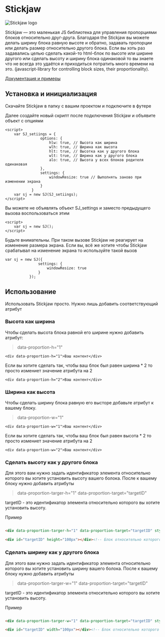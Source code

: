 # Stickjaw

![Stickjaw logo](https://xakplant.ru/wp-content/uploads/2018/08/xakpl_stickjaw1.png)

Stickjaw — это маленькая JS библиотека для управления пропорциями блоков относительно друг-друга. Благодаря the Stickjaw вы можете делать ширину блока равную высоте и обратно, задавать пропорции или делать размер относительно другого блока. Если вы хоть раз задавались целью сделать какой-то html-блок по высоте или ширине другого или сделать высоту и ширину блока одинаковой то вы знаете что не всегда это удаётся и приходиться потратить много времени на это. (javascript-library for controlling block sizes, their proportionality).

[Документация и примеры](https://xakplant.ru/stickjaw/)

## Установка и инициализация

Скачайте Stickjaw в папку с вашим проектом и подключите в футере

Далее создайте новый скрипт после подключения Stickjaw и объявите объект с опциями

```JS
<script>
    var SJ_setiings = {
                options: {
                    hlw: true, // Высота как ширина
                    wlh: true, // Ширина как высота
                    hlt: true, // Высотка как у другого блока
                    wlt: true, // Ширина как у другого блока
                    alo: true, // Высота у всех блоков родителя одинаковая
                },
                settings: {
                    windowResize: true // Выполнять заново при изменении экрана
                }
            }
    var sj = new SJ(SJ_setiings);
</script>
```

Вы можете не объявлять объект SJ_settings и заместо предыдущего вызова воспользоваться этим


```JS
<script>
    var sj = new SJ();
</script>
```

Будьте внимательны. При таком вызове Stickjaw не реагирует на изменение размера экрана. Если вы, всё же хотите чтобы Stickjaw срабатывал на изменение экрана то используйте такой вызов
 ```JS
 var sj = new SJ({
                settings: {
                    windowResize: true
                }
            });
```

## Использование

Использовать Stickjaw просто. Нужно лишь добавить соответствующий атрибут

### Высота как ширина
Чтобы сделать высота блока равной его ширине нужно добавить атрибут:

> data-proportion-h="1"

```
<div data-proportion-h="1">Ваш контент</div>
```
Если вы хотите сделать так, чтобы ваш блок был равен ширина * 2 то просто измениет значение атрибута на 2
```
<div data-proportion-h="2">Ваш контент</div>
```

### Ширина как высота

Чтобы сделать ширину блока равную его высторе добавьте атрибут к вашему блоку.

> data-proportion-w="1"

```
<div data-proportion-w="1">Ваш контент</div>
```

Если вы хотите сделать так, чтобы ваш блок был равен высота * 2 то просто измениет значение атрибута на 2

```
<div data-proportion-w="2">Ваш контент</div>
```

### Сделать высоту как у другого блока

Для этого вам нужно задать идентификатор элемента относительно которого вы хотите установить высоту вашего болока. После к вашему блоку нужно добавить атрибуты

> data-proportion-targer-h="1" data-proportion-target="targetID"

targetID - это идентификатор элемента относительно которого вы хотите установить высоту.

Пример

```HTML

<div data-proportion-targer-h="1" data-proportion-target="targetID" style="width:120px; background:#333;"></div>

<div id="targetID" height="100px"></div><!-- Блок относительно которого мы выставляем высоту -->

```

### Сделать ширину как у другого блока

Для этого вам нужно задать идентификатор элемента относительно которого вы хотите установить ширину вашего болока. После к вашему блоку нужно добавить атрибуты

> data-proportion-targer-w="1" data-proportion-target="targetID"

targetID - это идентификатор элемента относительно которого вы хотите установить высоту.

Пример

```HTML

<div data-proportion-targer-w="1" data-proportion-target="targetID" style="height:120px; background:#333;"></div>

<div id="targetID" width="100px"></div><!-- Блок относительно которого мы выставляем высоту -->

```